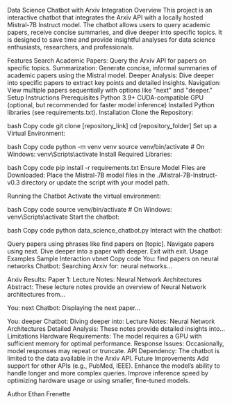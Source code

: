 Data Science Chatbot with Arxiv Integration
Overview
This project is an interactive chatbot that integrates the Arxiv API with a locally hosted Mistral-7B Instruct model. The chatbot allows users to query academic papers, receive concise summaries, and dive deeper into specific topics. It is designed to save time and provide insightful analyses for data science enthusiasts, researchers, and professionals.

Features
Search Academic Papers: Query the Arxiv API for papers on specific topics.
Summarization: Generate concise, informal summaries of academic papers using the Mistral model.
Deeper Analysis: Dive deeper into specific papers to extract key points and detailed insights.
Navigation: View multiple papers sequentially with options like "next" and "deeper."
Setup Instructions
Prerequisites
Python 3.9+
CUDA-compatible GPU (optional, but recommended for faster model inference)
Installed Python libraries (see requirements.txt).
Installation
Clone the Repository:

bash
Copy code
git clone [repository_link]
cd [repository_folder]
Set up a Virtual Environment:

bash
Copy code
python -m venv venv
source venv/bin/activate  # On Windows: venv\Scripts\activate
Install Required Libraries:

bash
Copy code
pip install -r requirements.txt
Ensure Model Files are Downloaded: Place the Mistral-7B model files in the ./Mistral-7B-Instruct-v0.3 directory or update the script with your model path.

Running the Chatbot
Activate the virtual environment:

bash
Copy code
source venv/bin/activate  # On Windows: venv\Scripts\activate
Start the chatbot:

bash
Copy code
python data_science_chatbot.py
Interact with the chatbot:

Query papers using phrases like find papers on [topic].
Navigate papers using next.
Dive deeper into a paper with deeper.
Exit with exit.
Usage Examples
Sample Interaction
vbnet
Copy code
You: find papers on neural networks
Chatbot: Searching Arxiv for: neural networks...

Arxiv Results:
Paper 1: Lecture Notes: Neural Network Architectures
Abstract: These lecture notes provide an overview of Neural Network architectures from...

You: next
Chatbot: Displaying the next paper...

You: deeper
Chatbot: Diving deeper into: Lecture Notes: Neural Network Architectures
Detailed Analysis: These notes provide detailed insights into...
Limitations
Hardware Requirements: The model requires a GPU with sufficient memory for optimal performance.
Response Issues: Occasionally, model responses may repeat or truncate.
API Dependency: The chatbot is limited to the data available in the Arxiv API.
Future Improvements
Add support for other APIs (e.g., PubMed, IEEE).
Enhance the model’s ability to handle longer and more complex queries.
Improve inference speed by optimizing hardware usage or using smaller, fine-tuned models.

Author
Ethan Frenette

